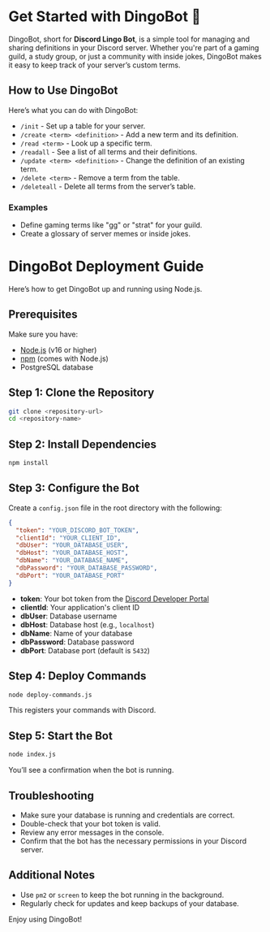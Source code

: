 # Get Started with DingoBot 🐾

DingoBot, short for **Discord Lingo Bot**, is a simple tool for managing and sharing definitions in your Discord server. Whether you're part of a gaming guild, a study group, or just a community with inside jokes, DingoBot makes it easy to keep track of your server’s custom terms.

## How to Use DingoBot

Here’s what you can do with DingoBot:

- `/init` - Set up a table for your server.
- `/create <term> <definition>` - Add a new term and its definition.
- `/read <term>` - Look up a specific term.
- `/readall` - See a list of all terms and their definitions.
- `/update <term> <definition>` - Change the definition of an existing term.
- `/delete <term>` - Remove a term from the table.
- `/deleteall` - Delete all terms from the server’s table.

### Examples
- Define gaming terms like "gg" or "strat" for your guild.
- Create a glossary of server memes or inside jokes.

# DingoBot Deployment Guide

Here’s how to get DingoBot up and running using Node.js.

## Prerequisites

Make sure you have:

- [Node.js](https://nodejs.org/) (v16 or higher)
- [npm](https://www.npmjs.com/) (comes with Node.js)
- PostgreSQL database

## Step 1: Clone the Repository

```bash
git clone <repository-url>
cd <repository-name>
```

## Step 2: Install Dependencies

```bash
npm install
```

## Step 3: Configure the Bot

Create a `config.json` file in the root directory with the following:

```json
{
  "token": "YOUR_DISCORD_BOT_TOKEN",
  "clientId": "YOUR_CLIENT_ID",
  "dbUser": "YOUR_DATABASE_USER",
  "dbHost": "YOUR_DATABASE_HOST",
  "dbName": "YOUR_DATABASE_NAME",
  "dbPassword": "YOUR_DATABASE_PASSWORD",
  "dbPort": "YOUR_DATABASE_PORT"
}
```

- **token**: Your bot token from the [Discord Developer Portal](https://discord.com/developers/applications)
- **clientId**: Your application's client ID
- **dbUser**: Database username
- **dbHost**: Database host (e.g., `localhost`)
- **dbName**: Name of your database
- **dbPassword**: Database password
- **dbPort**: Database port (default is `5432`)

## Step 4: Deploy Commands

```bash
node deploy-commands.js
```

This registers your commands with Discord.

## Step 5: Start the Bot

```bash
node index.js
```

You’ll see a confirmation when the bot is running.

## Troubleshooting

- Make sure your database is running and credentials are correct.
- Double-check that your bot token is valid.
- Review any error messages in the console.
- Confirm that the bot has the necessary permissions in your Discord server.

## Additional Notes

- Use `pm2` or `screen` to keep the bot running in the background.
- Regularly check for updates and keep backups of your database.

Enjoy using DingoBot!

